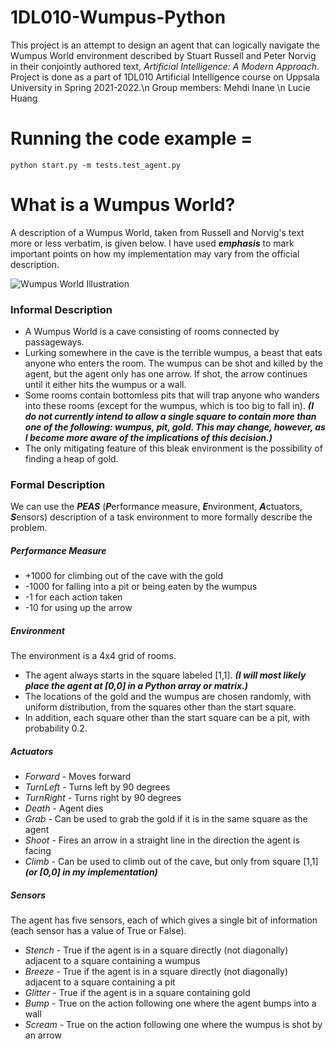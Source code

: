 # 1DL010-Wumpus-Python

This project is an attempt to design an agent that can logically navigate the Wumpus World environment described by Stuart Russell and Peter Norvig in their conjointly authored text, *Artificial Intelligence: A Modern Approach*. Project is done as a part of 1DL010 Artificial Intelligence course on Uppsala University in Spring 2021-2022.\n
Group members: 
Mehdi Inane \n
Lucie Huang

# Running the code example =

```
python start.py -m tests.test_agent.py
```

# What is a Wumpus World?

A description of a Wumpus World, taken from Russell and Norvig's text more or less verbatim, is given below. I have used ***emphasis*** to mark important points on how my implementation may vary from the official description.


![Wumpus World Illustration](img/WumpusWorld.png)

### Informal Description
* A Wumpus World is a cave consisting of rooms connected by passageways.
* Lurking somewhere in the cave is the terrible wumpus, a beast that eats anyone who enters the room. The wumpus can be shot and killed by the agent, but the agent only has one arrow. If shot, the arrow continues until it either hits the wumpus or a wall.
* Some rooms contain bottomless pits that will trap anyone who wanders into these rooms (except for the wumpus, which is too big to fall in). ***(I do not currently intend to allow a single square to contain more than one of the following: wumpus, pit, gold. This may change, however, as I become more aware of the implications of this decision.)***
* The only mitigating feature of this bleak environment is the possibility of finding a heap of gold. 

### Formal Description

We can use the ***PEAS*** (***P***erformance measure, ***E***nvironment, ***A***ctuators, ***S***ensors) description of a task environment to more formally describe the problem.

##### Performance Measure
* +1000 for climbing out of the cave with the gold
* -1000 for falling into a pit or being eaten by the wumpus
* -1 for each action taken
* -10 for using up the arrow

##### Environment
The environment is a 4x4 grid of rooms.
* The agent always starts in the square labeled [1,1]. ***(I will most likely place the agent at [0,0] in a Python array or matrix.)***
* The locations of the gold and the wumpus are chosen randomly, with uniform distribution, from the squares other than the start square.
* In addition, each square other than the start square can be a pit, with probability 0.2.

##### Actuators
* *Forward* - Moves forward
* *TurnLeft* - Turns left by 90 degrees
* *TurnRight* - Turns right by 90 degrees
* *Death* - Agent dies
* *Grab* - Can be used to grab the gold if it is in the same square as the agent
* *Shoot* - Fires an arrow in a straight line in the direction the agent is facing
* *Climb* - Can be used to climb out of the cave, but only from square [1,1] ***(or [0,0] in my implementation)***

##### Sensors
The agent has five sensors, each of which gives a single bit of information (each sensor has a value of True or False).
* *Stench* - True if the agent is in a square directly (not diagonally) adjacent to a square containing a wumpus
* *Breeze* - True if the agent is in a square directly (not diagonally) adjacent to a square containing a pit
* *Glitter* - True if the agent is in a square containing gold
* *Bump* - True on the action following one where the agent bumps into a wall
* *Scream* - True on the action following one where the wumpus is shot by an arrow
